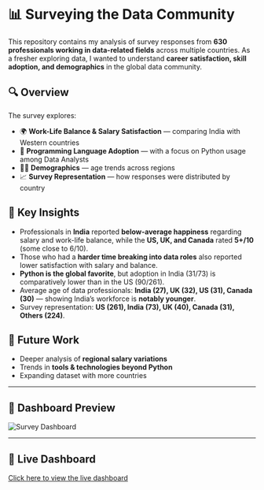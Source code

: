 # 📊 Surveying the Data Community

This repository contains my analysis of survey responses from **630 professionals working in data-related fields** across multiple countries. As a fresher exploring data, I wanted to understand **career satisfaction, skill adoption, and demographics** in the global data community.

## 🔍 Overview

The survey explores:

* 🌍 **Work-Life Balance & Salary Satisfaction** — comparing India with Western countries
* 🐍 **Programming Language Adoption** — with a focus on Python usage among Data Analysts
* 👩‍💻 **Demographics** — age trends across regions
* 📈 **Survey Representation** — how responses were distributed by country

## 📌 Key Insights

* Professionals in **India** reported **below-average happiness** regarding salary and work-life balance, while the **US, UK, and Canada** rated **5+/10** (some close to 6/10).
* Those who had a **harder time breaking into data roles** also reported lower satisfaction with salary and balance.
* **Python is the global favorite**, but adoption in India (31/73) is comparatively lower than in the US (90/261).
* Average age of data professionals: **India (27), UK (32), US (31), Canada (30)** — showing India’s workforce is **notably younger**.
* Survey representation: **US (261), India (73), UK (40), Canada (31), Others (224)**.

## 🚀 Future Work

* Deeper analysis of **regional salary variations**
* Trends in **tools & technologies beyond Python**
* Expanding dataset with more countries

---

## 📸 Dashboard Preview
![Survey Dashboard](https://github.com/yourusername/yourrepo/blob/main/dashboard.png)

---

## 🔗 Live Dashboard
[Click here to view the live dashboard](https://app.powerbi.com/view?r=eyJrIjoiZjM4ZmY4MzUtNTUwYS00YjJlLWEwZGUtNjc5MDdlNWYzOGU4IiwidCI6ImZkMDI4ZTBiLWViNzctNGI0My04MzE4LTA4NGUxOTc1NWE0ZiJ9)

